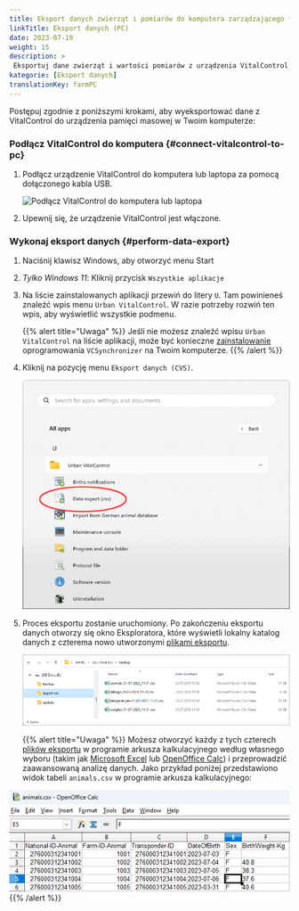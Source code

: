 ```yaml
---
title: Eksport danych zwierząt i pomiarów do komputera zarządzającego farmą
linkTitle: Eksport danych (PC)
date: 2023-07-19
weight: 15
description: >
 Eksportuj dane zwierząt i wartości pomiarów z urządzenia VitalControl do kilku plików CVS
kategorie: [Eksport danych]
translationKey: farmPC
---
```

Postępuj zgodnie z poniższymi krokami, aby wyeksportować dane z VitalControl do urządzenia pamięci masowej w Twoim komputerze:

### Podłącz VitalControl do komputera {#connect-vitalcontrol-to-pc}

1. Podłącz urządzenie VitalControl do komputera lub laptopa za pomocą dołączonego kabla USB.

   ![Podłącz VitalControl do komputera lub laptopa](/images/synchronisation/connect-to-pc.svg "Podłącz VitalControl do komputera")

1. Upewnij się, że urządzenie VitalControl jest włączone.

### Wykonaj eksport danych {#perform-data-export}

1. Naciśnij klawisz Windows, aby otworzyć menu Start

1. *Tylko Windows 11*: Kliknij przycisk `Wszystkie aplikacje`

1. Na liście zainstalowanych aplikacji przewiń do litery `U`. Tam powinieneś znaleźć wpis menu `Urban VitalControl`. W razie potrzeby rozwiń ten wpis, aby wyświetlić wszystkie podmenu.

   {{% alert title="Uwaga" %}}
Jeśli nie możesz znaleźć wpisu `Urban VitalControl` na liście aplikacji, może być konieczne [zainstalowanie](../vcsynchronizer/installation/) oprogramowania `VCSynchronizer` na Twoim komputerze.
   {{% /alert %}}

1. Kliknij na pozycję menu `Eksport danych (CVS)`.

   ![Menu Start systemu Windows, wpis menu dla Urban VitalControl (VCSynchronizer)](../vcsynchronizer/images/data-export/data-export.png "Menu Start systemu Windows, VitalControl")

1. Proces eksportu zostanie uruchomiony. Po zakończeniu eksportu danych otworzy się okno Eksploratora, które wyświetli lokalny katalog danych z czterema nowo utworzonymi [plikami eksportu](../../data-export/export-files/).

   ![Lokalny katalog danych z plikami eksportu](../../data-export/images/export-files.png "Pliki eksportu, lokalnie przechowywane")

   {{% alert title="Uwaga" %}}
  Możesz otworzyć każdy z tych czterech [plików eksportu](../../data-export/export-files/) w programie arkusza kalkulacyjnego według własnego wyboru (takim jak [Microsoft Excel](https://products.office.com/excel) lub [OpenOffice Calc](https://www.openoffice.org/)) i przeprowadzić zaawansowaną analizę danych. Jako przykład poniżej przedstawiono widok tabeli `animals.csv` w programie arkusza kalkulacyjnego:


  ![Eksportowana tabela danych zwierząt otwarta w oprogramowaniu arkusza kalkulacyjnego](../../data-export/images/animals.png "Oprogramowanie arkusza kalkulacyjnego z danymi zwierząt")
   {{% /alert %}}
